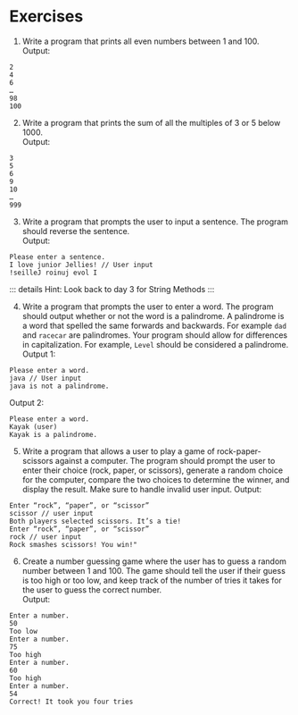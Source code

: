 # Exercises

1. Write a program that prints all even numbers between 1 and 100.  
Output:
```
2
4
6
…
98
100
```
2. Write a program that prints the sum of all the multiples of 3 or 5 below 1000.  
Output:
```
3
5
6
9
10
…
999
```
3. Write a program that prompts the user to input a sentence. The program should reverse the sentence.  
Output:
```
Please enter a sentence.
I love junior Jellies! // User input
!seilleJ roinuj evol I
```

::: details Hint:
Look back to day 3 for String Methods
:::

4. Write a program that prompts the user to enter a word.  The program should output whether or not the word is a palindrome.  A palindrome is a word that spelled the same forwards and backwards.  For example `dad` and `racecar` are palindromes.  Your program should allow for differences in capitalization.  For example, `Level` should be considered a palindrome.  
Output 1:
```
Please enter a word.
java // User input
java is not a palindrome.
```
Output 2:
```
Please enter a word.
Kayak (user)
Kayak is a palindrome.
```
5. Write a program that allows a user to play a game of rock-paper-scissors against a computer. The program should prompt the user to enter their choice (rock, paper, or scissors), generate a random choice for the computer, compare the two choices to determine the winner, and display the result. Make sure to handle invalid user input.
Output:
```
Enter “rock”, “paper”, or “scissor”
scissor // user input
Both players selected scissors. It’s a tie!
Enter “rock”, “paper”, or “scissor”
rock // user input
Rock smashes scissors! You win!"
```
6. Create a number guessing game where the user has to guess a random number between 1 and 100. The game should tell the user if their guess is too high or too low, and keep track of the number of tries it takes for the user to guess the correct number.  
Output:
```
Enter a number.
50
Too low
Enter a number.
75
Too high
Enter a number.
60
Too high
Enter a number.
54
Correct! It took you four tries
```